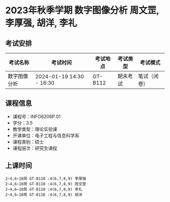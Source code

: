 # 2023年秋季学期 数字图像分析 周文罡, 李厚强, 胡洋, 李礼




## 考试安排

| 考试名称 | 考试时间 | 考试地点 | 考试类型 | 考试模式 |
| -------- | -------- | -------- | -------- | -------- |
| 数字图像分析 | 2024-01-19 14:30 - 16:30 | GT-B112 | 期末考试 | 笔试（闭卷） |





## 课程信息

- 课程号：INFO6206P.01
- 学分：3.5
- 教学类型：理论实验课
- 开课单位：电子工程与信息科学系
- 课程类别：硕士
- 课程层次：研究生课程

## 上课时间

```
2~4,6~18周 GT-B110 :4(6,7,8,9) 李厚强
2~4,6~18周 GT-B110 :4(6,7,8,9) 周文罡
2~4,6~18周 GT-B110 :4(6,7,8,9) 李礼
2~4,6~18周 GT-B110 :4(6,7,8,9) 胡洋
```

